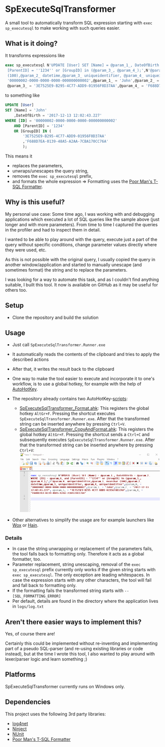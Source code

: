 # SpExecuteSqlTransformer #

A small tool to automatically transform SQL expression starting with `exec sp_executesql` to make working with such queries easier.

## What is it doing? ##

It transforms expressions like

```sql
exec sp_executesql N'UPDATE [User] SET [Name] = @param_1_, DateOfBirth = @param_2_ WHERE [ID] = @param_0_ and
 [ParentID] = ''1234'' or [GroupID] in (@param_3_, @param_4_);',N'@param_0_ uniqueidentifier,@param_1_ nvarchar
 (100),@param_2_ datetime,@param_3_ uniqueidentifier, @param_4_ uniqueidentifier',@param_0_ =
 '00000002-0000-0000-0000-000000000002',@param_1_ = 'John',@param_2_ = '2017-12-13 12:02:43.227',
 @param_3_ = '3E7525E9-B295-4C77-ADD9-01956F0D37AA',@param_4_ = 'F688D7EA-0139-48A5-A2AA-7CBA170CC76A'
```

to something like

```sql
UPDATE [User]
SET [Name] = 'John'
    ,DateOfBirth = '2017-12-13 12:02:43.227'
WHERE [ID] = '00000002-0000-0000-0000-000000000002'
    AND [ParentID] = '1234'
    OR [GroupID] IN (
        '3E7525E9-B295-4C77-ADD9-01956F0D37AA'
        ,'F688D7EA-0139-48A5-A2AA-7CBA170CC76A'
        );
```

This means it

* replaces the parameters,
* unwraps/unescapes the query string,
* removes the `exec sp_executesql` prefix,
* and formats the whole expression => Formatting uses the [Poor Man's T-SQL Formatter](https://github.com/TaoK/PoorMansTSqlFormatter).

## Why is this useful? ##

My personal use case: Some time ago, I was working with and debugging applications which executed a lot of SQL queries like the sample above (just longer and with more parameters). From time to time I captured the queries in the profiler and had to inspect them in detail.

I wanted to be able to play around with the query, execute just a part of the query without specific conditions, change parameter values directly where they were used, etc.

As this is not possible with the original query, I usually copied the query in another window/application and started to manually unescape (and sometimes format) the string and to replace the parameters.

I was looking for a way to automate this task, and as I couldn't find anything suitable, I built this tool. It now is available on GitHub as it may be useful for others too.

## Setup ##

* Clone the repository and build the solution

## Usage ##

* Just call `SpExecuteSqlTransformer.Runner.exe`
* It automatically reads the contents of the clipboard and tries to apply the described actions
* After that, it writes the result back to the clipboard
* One way to make the tool easier to execute and incorporate it to one's workflow, is to use a global hotkey, for example with the help of [AutoHotKey](https://www.autohotkey.com/).
* The repository already contains two AutoHotKey-[scripts](Scripts):
  * [SpExecuteSqlTransformer_Format.ahk](Scripts/SpExecuteSqlTransformer_Format.ahk): This registers the global hotkey `AltGr+F`. Pressing the shortcut executes `SpExecuteSqlTransformer.Runner.exe`. After that the transformed string can be inserted anywhere by pressing `Ctrl+V`.
  * [SpExecuteSqlTransformer_CopyAndFormat.ahk](Scripts/SpExecuteSqlTransformer_CopyAndFormat.ahk): This registers the global hotkey `AltGr+F`. Pressing the shortcut sends a `Ctrl+C` and subsequently executes `SpExecuteSqlTransformer.Runner.exe`. After that the transformed string can be inserted anywhere by pressing `Ctrl+V`:
![DemoGif](demo.gif)

* Other alternatives to simplify the usage are for example launchers like [Wox](http://www.wox.one/) or [Hain](https://github.com/hainproject/hain).

### Details ###

* In case the string unwrapping or replacement of the parameters fails, the tool falls back to formatting only. Therefore it acts as a global formatter, too.
* Parameter replacement, string unescaping, removal of the `exec sp_executesql` prefix currently only works if the given string starts with `exec sp_executesql`. The only exception are leading whitespaces. In case the expression starts with any other characters, the tool will fail and fall back to formatting only.
* If the formatting fails the transformed string starts with `-- [SQL_FORMATTING_ERROR]`
* Per default, details are found in the directory where the application lives in `logs/log.txt`

## Aren't there easier ways to implement this? ##

Yes, of course there are!

Certainly this could be implemented without re-inventing and implementing part of a pseudo SQL-parser (and re-using existing libraries or code instead), but at the time I wrote this tool, I also wanted to play around with lexer/parser logic and learn something ;)

## Platforms ##

SpExecuteSqlTransformer currently runs on Windows only.

## Dependencies ##

This project uses the following 3rd party libraries:

* [log4net](http://logging.apache.org/log4net/)
* [Ninject](http://www.ninject.org/)
* [NUnit](http://nunit.org/)
* [Poor Man's T-SQL Formatter](https://github.com/TaoK/PoorMansTSqlFormatter)
